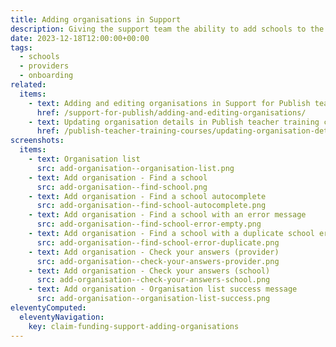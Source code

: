 ```yaml
---
title: Adding organisations in Support
description: Giving the support team the ability to add schools to the service
date: 2023-12-18T12:00:00+00:00
tags:
  - schools
  - providers
  - onboarding
related:
  items:
    - text: Adding and editing organisations in Support for Publish teacher training courses
      href: /support-for-publish/adding-and-editing-organisations/
    - text: Updating organisation details in Publish teacher training courses
      href: /publish-teacher-training-courses/updating-organisation-details/
screenshots:
  items:
    - text: Organisation list
      src: add-organisation--organisation-list.png
    - text: Add organisation - Find a school
      src: add-organisation--find-school.png
    - text: Add organisation - Find a school autocomplete
      src: add-organisation--find-school-autocomplete.png
    - text: Add organisation - Find a school with an error message
      src: add-organisation--find-school-error-empty.png
    - text: Add organisation - Find a school with a duplicate school error message
      src: add-organisation--find-school-error-duplicate.png
    - text: Add organisation - Check your answers (provider)
      src: add-organisation--check-your-answers-provider.png
    - text: Add organisation - Check your answers (school)
      src: add-organisation--check-your-answers-school.png
    - text: Add organisation - Organisation list success message
      src: add-organisation--organisation-list-success.png
eleventyComputed:
  eleventyNavigation:
    key: claim-funding-support-adding-organisations
---
```

